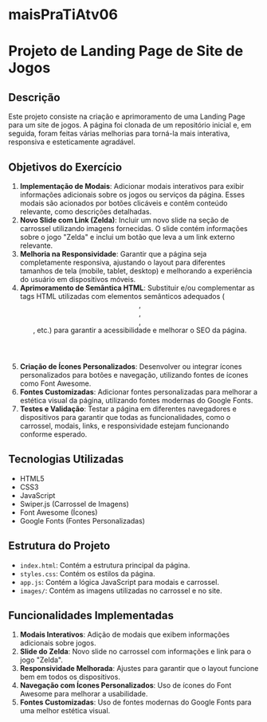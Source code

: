 # maisPraTiAtv06

# Projeto de Landing Page de Site de Jogos

## Descrição
Este projeto consiste na criação e aprimoramento de uma Landing Page para um site de jogos. A página foi clonada de um repositório inicial e, em seguida, foram feitas várias melhorias para torná-la mais interativa, responsiva e esteticamente agradável.

## Objetivos do Exercício
1. **Implementação de Modais**: Adicionar modais interativos para exibir informações adicionais sobre os jogos ou serviços da página. Esses modais são acionados por botões clicáveis e contêm conteúdo relevante, como descrições detalhadas.
2. **Novo Slide com Link (Zelda)**: Incluir um novo slide na seção de carrossel utilizando imagens fornecidas. O slide contém informações sobre o jogo "Zelda" e inclui um botão que leva a um link externo relevante.
3. **Melhoria na Responsividade**: Garantir que a página seja completamente responsiva, ajustando o layout para diferentes tamanhos de tela (mobile, tablet, desktop) e melhorando a experiência do usuário em dispositivos móveis.
4. **Aprimoramento de Semântica HTML**: Substituir e/ou complementar as tags HTML utilizadas com elementos semânticos adequados (<header>, <section>, <article>, <footer>, etc.) para garantir a acessibilidade e melhorar o SEO da página.
5. **Criação de Ícones Personalizados**: Desenvolver ou integrar ícones personalizados para botões e navegação, utilizando fontes de ícones como Font Awesome.
6. **Fontes Customizadas**: Adicionar fontes personalizadas para melhorar a estética visual da página, utilizando fontes modernas do Google Fonts.
7. **Testes e Validação**: Testar a página em diferentes navegadores e dispositivos para garantir que todas as funcionalidades, como o carrossel, modais, links, e responsividade estejam funcionando conforme esperado.

## Tecnologias Utilizadas
- HTML5
- CSS3
- JavaScript
- Swiper.js (Carrossel de Imagens)
- Font Awesome (Ícones)
- Google Fonts (Fontes Personalizadas)

## Estrutura do Projeto
- `index.html`: Contém a estrutura principal da página.
- `styles.css`: Contém os estilos da página.
- `app.js`: Contém a lógica JavaScript para modais e carrossel.
- `images/`: Contém as imagens utilizadas no carrossel e no site.

## Funcionalidades Implementadas
1. **Modais Interativos**: Adição de modais que exibem informações adicionais sobre jogos.
2. **Slide do Zelda**: Novo slide no carrossel com informações e link para o jogo "Zelda".
3. **Responsividade Melhorada**: Ajustes para garantir que o layout funcione bem em todos os dispositivos.
4. **Navegação com Ícones Personalizados**: Uso de ícones do Font Awesome para melhorar a usabilidade.
5. **Fontes Customizadas**: Uso de fontes modernas do Google Fonts para uma melhor estética visual.

